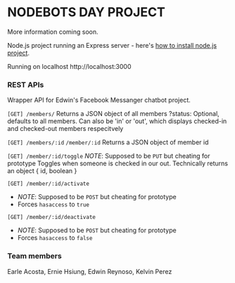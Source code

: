 # NODEBOTS DAY PROJECT

More information coming soon.

Node.js project running an Express server - here's [how to install node.js project](https://github.com/codeforamerica/howto/blob/master/Node.js.md).

Running on localhost
http://localhost:3000


### REST APIs
Wrapper API for Edwin's Facebook Messanger chatbot project.

`[GET] /members/`
Returns a JSON object of all members 
?status: Optional, defaults to all members. Can also be 'in' or 'out', which displays checked-in and checked-out members respecitvely


`[GET] /members/:id` `/member/:id`
Returns a JSON object of member id 


`[GET] /member/:id/toggle`
*NOTE*: Supposed to be `PUT` but cheating for prototype
Toggles when someone is checked in our out. Technically returns an object { id, boolean }


`[GET] /member/:id/activate`
- *NOTE*: Supposed to be `POST` but cheating for prototype
- Forces `hasaccess` to `true`


`[GET] /member/:id/deactivate`
- *NOTE*: Supposed to be `POST` but cheating for prototype
- Forces `hasaccess` to `false`


### Team members

Earle Acosta, Ernie Hsiung, Edwin Reynoso, Kelvin Perez